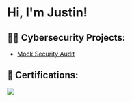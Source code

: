 <h1>Hi, I'm Justin! 

<h2>👨‍💻 Cybersecurity Projects:</h2>

  - [Mock Security Audit](https://github.com/JustinSearch/LABURL)

<h2>📄 Certifications:</h2>

<img src="https://img.shields.io/badge/CompTIA-A%2B-00bfff?style=for-the-badge&logo=comptia)](https://www.comptia.org/certifications/a" />

<!--
<h2> 🤳 Connect with me:</h2>

[<img align="left" alt="JustinSearch | LinkedIn" width="22px" src="https://cdn.jsdelivr.net/npm/simple-icons@v3/icons/linkedin.svg" />][linkedin]

[linkedin]: https://linkedin.com/in/MYPROFILE

Here are some ideas to get you started:

- 🔭 I’m currently working on ...
- 🌱 I’m currently learning ...
- 👯 I’m looking to collaborate on ...
- 🤔 I’m looking for help with ...
- 💬 Ask me about ...
- 📫 How to reach me: ...
- 😄 Pronouns: ...
- ⚡ Fun fact: ...
-->
